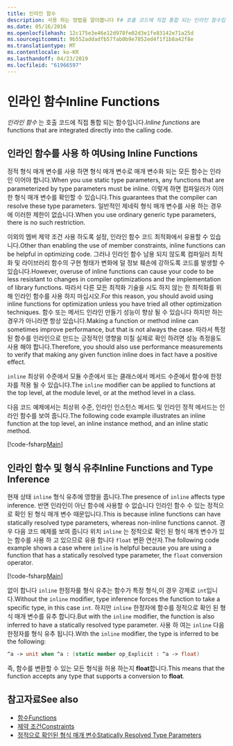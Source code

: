 ```yaml
---
title: 인라인 함수
description: 사용 하는 방법을 알아봅니다 F# 호출 코드에 직접 통합 되는 인라인 함수입니다.
ms.date: 05/16/2016
ms.openlocfilehash: 12c175e3e46e12d978fe02d3e1fe83142e71a25d
ms.sourcegitcommit: 9b552addadfb57fab0b9e7852ed4f1f1b8a42f8e
ms.translationtype: MT
ms.contentlocale: ko-KR
ms.lasthandoff: 04/23/2019
ms.locfileid: "61966597"
---
```

# <a name="inline-functions"></a><span data-ttu-id="666a6-103">인라인 함수</span><span class="sxs-lookup"><span data-stu-id="666a6-103">Inline Functions</span></span>

<span data-ttu-id="666a6-104">*인라인 함수* 는 호출 코드에 직접 통합 되는 함수입니다.</span><span class="sxs-lookup"><span data-stu-id="666a6-104">*Inline functions* are functions that are integrated directly into the calling code.</span></span>

## <a name="using-inline-functions"></a><span data-ttu-id="666a6-105">인라인 함수를 사용 하 여</span><span class="sxs-lookup"><span data-stu-id="666a6-105">Using Inline Functions</span></span>

<span data-ttu-id="666a6-106">정적 형식 매개 변수를 사용 하면 형식 매개 변수로 매개 변수화 되는 모든 함수는 인라인 이어야 합니다.</span><span class="sxs-lookup"><span data-stu-id="666a6-106">When you use static type parameters, any functions that are parameterized by type parameters must be inline.</span></span> <span data-ttu-id="666a6-107">이렇게 하면 컴파일러가 이러한 형식 매개 변수를 확인할 수 있습니다.</span><span class="sxs-lookup"><span data-stu-id="666a6-107">This guarantees that the compiler can resolve these type parameters.</span></span> <span data-ttu-id="666a6-108">일반적인 제네릭 형식 매개 변수를 사용 하는 경우에 이러한 제한이 없습니다.</span><span class="sxs-lookup"><span data-stu-id="666a6-108">When you use ordinary generic type parameters, there is no such restriction.</span></span>

<span data-ttu-id="666a6-109">이외의 멤버 제약 조건 사용 하도록 설정, 인라인 함수 코드 최적화에서 유용할 수 있습니다.</span><span class="sxs-lookup"><span data-stu-id="666a6-109">Other than enabling the use of member constraints, inline functions can be helpful in optimizing code.</span></span> <span data-ttu-id="666a6-110">그러나 인라인 함수 남용 되지 않도록 컴파일러 최적화 및 라이브러리 함수의 구현 형태가 변화에 덜 정보 훼손에 강하도록 코드를 발생할 수 있습니다.</span><span class="sxs-lookup"><span data-stu-id="666a6-110">However, overuse of inline functions can cause your code to be less resistant to changes in compiler optimizations and the implementation of library functions.</span></span> <span data-ttu-id="666a6-111">따라서 다른 모든 최적화 기술을 시도 하지 않는 한 최적화를 위해 인라인 함수를 사용 하지 마십시오.</span><span class="sxs-lookup"><span data-stu-id="666a6-111">For this reason, you should avoid using inline functions for optimization unless you have tried all other optimization techniques.</span></span> <span data-ttu-id="666a6-112">함수 또는 메서드 인라인 만들기 성능이 향상 될 수 있습니다 하지만 하는 경우가 아니라면 항상 있습니다.</span><span class="sxs-lookup"><span data-stu-id="666a6-112">Making a function or method inline can sometimes improve performance, but that is not always the case.</span></span> <span data-ttu-id="666a6-113">따라서 특정된 함수를 인라인으로 만드는 긍정적인 영향을 미칠 실제로 확인 하려면 성능 측정을도 사용 해야 합니다.</span><span class="sxs-lookup"><span data-stu-id="666a6-113">Therefore, you should also use performance measurements to verify that making any given function inline does in fact have a positive effect.</span></span>

<span data-ttu-id="666a6-114">`inline` 최상위 수준에서 모듈 수준에서 또는 클래스에서 메서드 수준에서 함수에 한정자를 적용 될 수 있습니다.</span><span class="sxs-lookup"><span data-stu-id="666a6-114">The `inline` modifier can be applied to functions at the top level, at the module level, or at the method level in a class.</span></span>

<span data-ttu-id="666a6-115">다음 코드 예제에서는 최상위 수준, 인라인 인스턴스 메서드 및 인라인 정적 메서드는 인라인 함수를 보여 줍니다.</span><span class="sxs-lookup"><span data-stu-id="666a6-115">The following code example illustrates an inline function at the top level, an inline instance method, and an inline static method.</span></span>

[!code-fsharp[Main](../../../../samples/snippets/fsharp/lang-ref-3/snippet201.fs)]

## <a name="inline-functions-and-type-inference"></a><span data-ttu-id="666a6-116">인라인 함수 및 형식 유추</span><span class="sxs-lookup"><span data-stu-id="666a6-116">Inline Functions and Type Inference</span></span>

<span data-ttu-id="666a6-117">현재 상태 `inline` 형식 유추에 영향을 줍니다.</span><span class="sxs-lookup"><span data-stu-id="666a6-117">The presence of `inline` affects type inference.</span></span> <span data-ttu-id="666a6-118">반면 인라인이 아닌 함수에 사용할 수 없습니다 인라인 함수 수 있는 정적으로 확인 된 형식 매개 변수 때문입니다.</span><span class="sxs-lookup"><span data-stu-id="666a6-118">This is because inline functions can have statically resolved type parameters, whereas non-inline functions cannot.</span></span> <span data-ttu-id="666a6-119">경우 다음 코드 예제를 보여 줍니다 위치 `inline` 는 정적으로 확인 된 형식 매개 변수가 있는 함수를 사용 하 고 있으므로 유용 합니다 `float` 변환 연산자.</span><span class="sxs-lookup"><span data-stu-id="666a6-119">The following code example shows a case where `inline` is helpful because you are using a function that has a statically resolved type parameter, the `float` conversion operator.</span></span>

[!code-fsharp[Main](../../../../samples/snippets/fsharp/lang-ref-3/snippet202.fs)]

<span data-ttu-id="666a6-120">없이 합니다 `inline` 한정자를 형식 유추는 함수가 특정 형식,이 경우 강제로 `int`입니다.</span><span class="sxs-lookup"><span data-stu-id="666a6-120">Without the `inline` modifier, type inference forces the function to take a specific type, in this case `int`.</span></span> <span data-ttu-id="666a6-121">하지만 `inline` 한정자에 함수를 정적으로 확인 된 형식 매개 변수를 유추 합니다.</span><span class="sxs-lookup"><span data-stu-id="666a6-121">But with the `inline` modifier, the function is also inferred to have a statically resolved type parameter.</span></span> <span data-ttu-id="666a6-122">사용 하 여는 `inline` 다음 한정자를 형식 유추 됩니다.</span><span class="sxs-lookup"><span data-stu-id="666a6-122">With the `inline` modifier, the type is inferred to be the following:</span></span>

```fsharp
^a -> unit when ^a : (static member op_Explicit : ^a -> float)
```

<span data-ttu-id="666a6-123">즉, 함수를 변환할 수 있는 모든 형식을 허용 하는지 **float**합니다.</span><span class="sxs-lookup"><span data-stu-id="666a6-123">This means that the function accepts any type that supports a conversion to **float**.</span></span>

## <a name="see-also"></a><span data-ttu-id="666a6-124">참고자료</span><span class="sxs-lookup"><span data-stu-id="666a6-124">See also</span></span>

- [<span data-ttu-id="666a6-125">함수</span><span class="sxs-lookup"><span data-stu-id="666a6-125">Functions</span></span>](index.md)
- [<span data-ttu-id="666a6-126">제약 조건</span><span class="sxs-lookup"><span data-stu-id="666a6-126">Constraints</span></span>](../generics/constraints.md)
- [<span data-ttu-id="666a6-127">정적으로 확인된 형식 매개 변수</span><span class="sxs-lookup"><span data-stu-id="666a6-127">Statically Resolved Type Parameters</span></span>](../generics/statically-resolved-type-parameters.md)